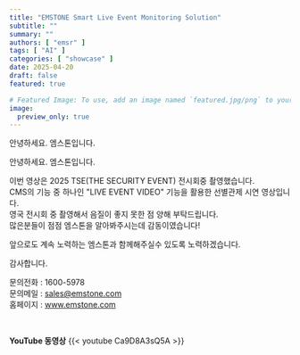 ```yaml
---
title: "EMSTONE Smart Live Event Monitoring Solution"
subtitle: ""
summary: ""
authors: [ "emsr" ]
tags: [ "AI" ]
categories: [ "showcase" ]
date: 2025-04-20
draft: false
featured: true

# Featured Image: To use, add an image named `featured.jpg/png` to your page's folder.
image:
  preview_only: true
---
```


안녕하세요. 엠스톤입니다.


안녕하세요. 엠스톤입니다. 

이번 영상은 2025 TSE(THE SECURITY EVENT) 전시회중 촬영했습니다.<br>
CMS의 기능 중 하나인 "LIVE EVENT VIDEO" 기능을 활용한 선별관제 시연 영상입니다.<br>
영국 전시회 중 촬영해서 음질이 좋지 못한 점 양해 부탁드립니다.<br>
많은분들이 점점 엠스톤을 알아봐주시는데 감동이였습니다!

앞으로도 계속 노력하는 엠스톤과 함께해주실수 있도록 노력하겠습니다.

감사합니다.


문의전화 : 1600-5978<br>
문의메일 : sales@emstone.com<br>
홈페이지 : www.emstone.com


&nbsp;
&nbsp;

**YouTube 동영상**
{{< youtube Ca9D8A3sQ5A >}}


